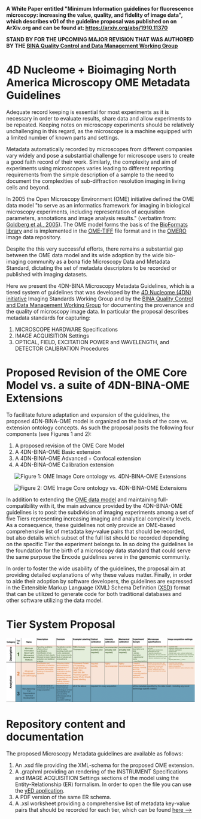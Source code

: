 **A White Paper entitled "Minimum Information guidelines for fluorescence microscopy: increasing the value, quality, and fidelity of image data", which describes v01 of the guideline proposal was published on on ArXiv.org and can be found at: https://arxiv.org/abs/1910.11370**

**STAND BY FOR THE UPCOMING MAJOR REVISION THAT WAS AUTHORED BY THE [BINA Quality Control and Data Management Working Group](https://www.bioimagingna.org/qc-dm-wg)**

# 4D Nucleome + Bioimaging North America Microscopy OME Metadata Guidelines

Adequate record keeping is essential for most experiments as it is necessary in order to evaluate results, share data and allow experiments to be repeated. Keeping notes on microscopy experiments should be relatively unchallenging in this regard, as the microscope is a machine equipped with a limited number of known parts and settings.

Metadata automatically recorded by microscopes from different companies vary widely and pose a substantial challenge for microscope users to create a good faith record of their work. Similarly, the complexity and aim of experiments using microscopes varies leading to different reporting requirements from the simple description of a sample to the need to document the complexities of sub-diffraction resolution imaging in living cells and beyond.

In 2005 the Open Microscopy Environment (OME) initiative defined the OME data model "to serve as an informatics framework for imaging in biological microscopy experiments, including representation of acquisition parameters, annotations and image analysis results." (verbatim from: [Goldberg et al., 2005](https://genomebiology.biomedcentral.com/articles/10.1186/gb-2005-6-5-r47)).
The OME model forms the basis of the [BioFormats library](https://www.openmicroscopy.org/bio-formats/) and is implemented in the [OME-TIFF](https://docs.openmicroscopy.org/ome-model/6.0.0/index.html#ome-tiff) file format and in the [OMERO](https://www.openmicroscopy.org/omero/scientists/) image data repository.

Despite the this very successful efforts, there remains a substantial gap between the OME data model and its wide adoption by the wide bio-imaging community as a bona fide Microscopy Data and Metadata Standard, dictating the set of metadata descriptors to be recorded or published with imaging datasets.

Here we present the 4DN-BINA Microscopy Metadata Guidelines, which is a tiered system of guidelines that was developed by the [4D Nucleome (4DN) initiative](https://www.4dnucleome.org/) Imaging Standards Working Group and by the [BINA Quality Control and Data Management Working Group](https://www.bioimagingna.org/qc-dm-wg) for documenting the provenance and the quality of microscopy image data. In particular the proposal describes metadata standards for capturing: 

1. MICROSCOPE HARDWARE Specifications
2. IMAGE ACQUISITION Settings
3. OPTICAL, FIELD, EXCITATION POWER and WAVELENGTH, and DETECTOR CALIBRATION Procedures

# Proposed Revision of the OME Core Model vs. a suite of 4DN-BINA-OME Extensions
To facilitate future adaptation and expansion of the guidelines, the proposed 4DN-BINA-OME model is organized on the basis of the core vs. extension ontology concepts. As such the proposal posits the following four components (see Figures 1 and 2):

1. A proposed revision of the OME Core Model
2. A 4DN-BINA-OME Basic extension
3. A 4DN-BINA-OME Advanced + Confocal extension
4. A 4DN-BINA-OME Calibration extension

<p align="center">
  <img src="https://github.com/WU-BIMAC/MicroscopyMetadata4DNGuidelines/blob/master/Core%20vs.%20Extension%20ontology%20concept/4DN-BINA-OME%20CORE%2BCALIBRATION%2BBASIC%2BADV%2BCONF%20EXTENSION_Instrument_v03.png" title="Figure 1: OME Image Core ontology vs. 4DN-BINA-OME Extensions">
</p>

<p align="center">
  <img src="https://github.com/WU-BIMAC/MicroscopyMetadata4DNGuidelines/blob/master/Core%20vs.%20Extension%20ontology%20concept/4DN-BINA-OME%20CORE%2BCALIBRATION%2BBASIC%2BADV%2BCONF%20EXTENSION_Image_v04.png" title="Figure 2: OME Image Core ontology vs. 4DN-BINA-OME Extensions">
</p>

In addition to extending the [OME data model](https://docs.openmicroscopy.org/ome-model/5.6.1/developers/model-overview.html) and maintaining full-compatibility with it, the main advance provided by the 4DN-BINA-OME guidelines is to posit the subdivision of imaging experiments among a set of five Tiers representing increasing imaging and analytical complexity levels. As a consequence, these guidelines not only provide an OME-based comprehensive list of metadata key-value pairs that should be recorded, but also details which subset of the full list should be recorded depending on the specific Tier the experiment belongs to. In so doing the guidelines lie the foundation for the birth of a microscopy data standard that could serve the same purpose the Encode guidelines serve in the genomic community.

In order to foster the wide usability of the guidelines, the proposal aim at providing detailed explanations of why these values matter. Finally, in order to aide their adoption by software developers, the guidelines are expressed in the Extensible Markup Language (XML) Schema Definition ([XSD](https://www.w3.org/XML/Schema)) format that can be utilized to generate code for both traditional databases and other software utilizing the data model.

# Tier System Proposal
<p align="center">
  <img src="https://github.com/WU-BIMAC/MicroscopyMetadata4DNGuidelines/blob/master/Tier%20System/in%20progress/v02-00/4DN-Metadata%20Tier%20System_2020-11-03_v02-00.png" title="Figure 2: Tier System">
</p>

# Repository content and documentation
The proposed Microscopy Metadata guidelines are available as follows:

1. An .xsd file providing the XML-schema for the proposed OME extension.
2. A .graphml providing an rendering of the INSTRUMENT Specifications and IMAGE ACQUISITION Settings sections of the model using the Entity-Relationship (ER) formalism. In order to open the file you can use the [yED application](https://www.yworks.com/products/yed).
3. A PDF version of the same ER schema.
4. A .xsl worksheet providing a comprehensive list of metadata key-value pairs that should be recorded for each tier, which can be found [here -->](https://docs.google.com/spreadsheets/d/16IQl-K8UIStsdlkNzJTA7LzMCan9qyS3KKcmEJ5wu28/edit?usp=sharing)
